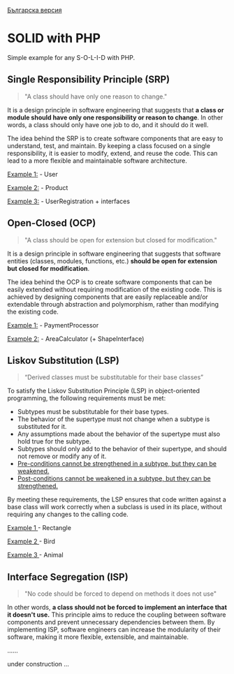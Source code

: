 
[Българска версия](README.bg.md)

# SOLID with PHP
Simple example for any S-O-L-I-D with PHP.

## Single Responsibility Principle (SRP)

>"A class should have only one reason to change."

 It is a design principle in software engineering that suggests that **a class or module should have only one responsibility or reason to change**. In other words, a class should only have one job to do, and it should do it well.

The idea behind the SRP is to create software components that are easy to understand, test, and maintain. By keeping a class focused on a single responsibility, it is easier to modify, extend, and reuse the code. This can lead to a more flexible and maintainable software architecture.

[Example 1:](srp/SRP_01.php) - User

[Example 2:](srp/SRP_02.php) - Product

[Example 3:](srp/SRP_03.php) - UserRegistration + interfaces


## Open-Closed (OCP)

> "A class should be open for extension but closed for modification."

It is a design principle in software engineering that suggests that software entities (classes, modules, functions, etc.) **should be open for extension but closed for modification**.

The idea behind the OCP is to create software components that can be easily extended without requiring modification of the existing code.
This is achieved by designing components that are easily replaceable and/or extendable through abstraction and polymorphism, rather than modifying the existing code.

[Example 1:](ocp/ocp.php) - PaymentProcessor

[Example 2:](ocp/ocp_2.php) - AreaCalculator (+ ShapeInterface)

## Liskov Substitution (LSP)
> “Derived classes must be substitutable for their base classes”

To satisfy the Liskov Substitution Principle (LSP) in object-oriented programming, the following requirements must be met:

* Subtypes must be substitutable for their base types.
* The behavior of the supertype must not change when a subtype is substituted for it.
* Any assumptions made about the behavior of the supertype must also hold true for the subtype.
* Subtypes should only add to the behavior of their supertype, and should not remove or modify any of it.
* [Pre-conditions cannot be strengthened in a subtype, but they can be weakened.](lsp/lsp_pre-conditions.php)
* [Post-conditions cannot be weakened in a subtype, but they can be strengthened.](lsp/lsp_post-conditions.php)

By meeting these requirements, the LSP ensures that code written against a base class will work correctly when a subclass is used in its place, without requiring any changes to the calling code.

[Example 1 ](lsp/lsp.php) - Rectangle 

[Example 2 ](lsp/lsp2.php) - Bird

[Example 3 ](lsp/lsp3.php) - Animal


## Interface Segregation (ISP)
> "No code should be forced to depend on methods it does not use"

In other words, **a class should not be forced to implement an interface that it doesn't use.** This principle aims to reduce the coupling between software components and prevent unnecessary dependencies between them. By implementing ISP, software engineers can increase the modularity of their software, making it more flexible, extensible, and maintainable.




......

under construction ...